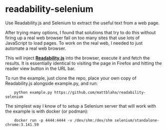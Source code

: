# readability-selenium
Use Readability.js and Selenium to extract the useful text from a web page.

After trying many options, I found that solutions that try to do this without firing up a real web browser fail on too many sites that use lots of JavaScript to load pages. To work on the real web, I needed to just automate a real web browser.

This will inject **[Readability.js](https://github.com/mozilla/readability)** into the browser, execute it and fetch the results. It is essentially identical to visiting the page in Firefox and hitting the reader view button in the URL bar.

To run the example, just clone the repo, place your own copy of Readability.js alongside example.py, and run:

```
    python example.py https://github.com/mattblaha/readability-selenium
```

The simplest way I know of to setup a Selenium server that will work with the example is with docker (or podman):

```
    docker run -p 4444:4444 -v /dev/shm:/dev/shm selenium/standalone-chrome:3.141.59
```
